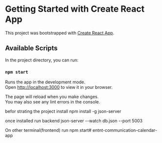 # Getting Started with Create React App

This project was bootstrapped with [Create React App](https://github.com/facebook/create-react-app).

## Available Scripts

In the project directory, you can run:

### `npm start`

Runs the app in the development mode.\
Open [http://localhost:3000](http://localhost:3000) to view it in your browser.

The page will reload when you make changes.\
You may also see any lint errors in the console.

befor strating the project install
npm install -g json-server

once installed run backend
json-server --watch db.json --port 5003

On other terminal(frontend)
run npm start# entnt-communication-calendar-app
